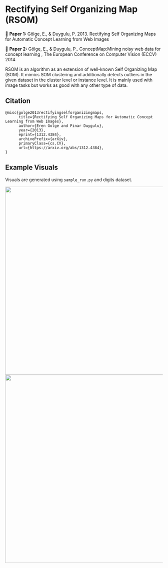 Rectifying Self Organizing Map (RSOM)
===============================

📎 **Paper 1:** Gölge, E., & Duygulu, P. 2013. Rectifying Self Organizing Maps for Automatic Concept Learning from Web Images

📎 **Paper 2:** Gölge, E., & Duygulu, P.. ConceptMap:Mining noisy web data for concept learning , The European Conference on Computer Vision (ECCV) 2014.

RSOM is an algorithm as an extension of well-known Self Organizing Map (SOM). It mimics SOM clustering and additionally detects outliers in the given dataset in the cluster level or instance level.
It is mainly used with image tasks but works as good with any other type of data.

## Citation

```
@misc{golge2013rectifyingselforganizingmaps,
      title={Rectifying Self Organizing Maps for Automatic Concept Learning from Web Images},
      author={Eren Golge and Pinar Duygulu},
      year={2013},
      eprint={1312.4384},
      archivePrefix={arXiv},
      primaryClass={cs.CV},
      url={https://arxiv.org/abs/1312.4384},
}
```

## Example Visuals

Visuals are generated using ```sample_run.py``` and digits dataset.

<img src="https://github.com/erogol/RSOM/blob/master/visuals/2d_projection.png" width="600">

<img src="https://github.com/erogol/RSOM/blob/master/visuals/som_latice.png" width="600">
